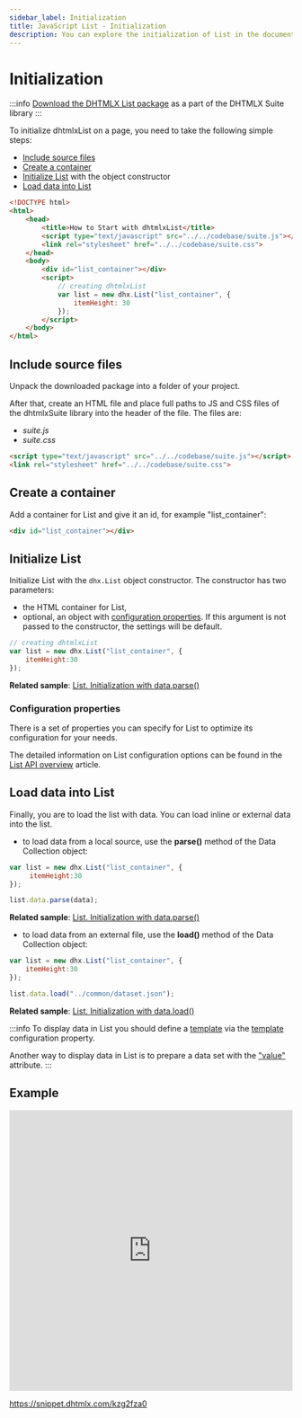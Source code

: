 ```yaml
---
sidebar_label: Initialization
title: JavaScript List - Initialization 
description: You can explore the initialization of List in the documentation of the DHTMLX JavaScript UI library. Browse developer guides and API reference, try out code examples and live demos, and download a free 30-day evaluation version of DHTMLX Suite 7.
---
```


# Initialization

:::info
[Download the DHTMLX List package](https://dhtmlx.com/docs/products/dhtmlxSuite/download.shtml) as a part of the DHTMLX Suite library
:::

To initialize dhtmlxList on a page, you need to take the following simple steps:

- [Include source files](#include-source-files)
- [Create a container](#create-a-container)
- [Initialize List](#initialize-list) with the object constructor
- [Load data into List](#load-data-into-list)

~~~html
<!DOCTYPE html>
<html>
    <head>
        <title>How to Start with dhtmlxList</title>         
        <script type="text/javascript" src="../../codebase/suite.js"></script>
        <link rel="stylesheet" href="../../codebase/suite.css">
    </head>
    <body>
        <div id="list_container"></div>
        <script>
            // creating dhtmlxList
            var list = new dhx.List("list_container", {
    			itemHeight: 30
			});
        </script>
    </body>
</html>
~~~

## Include source files

Unpack the downloaded package into a folder of your project.

After that, create an HTML file and place full paths to JS and CSS files of the dhtmlxSuite library into the header of the file. The files are:

- *suite.js*
- *suite.css*

~~~html
<script type="text/javascript" src="../../codebase/suite.js"></script>
<link rel="stylesheet" href="../../codebase/suite.css">
~~~

## Create a container

Add a container for List and give it an id, for example "list_container":

~~~html title="index.html"
<div id="list_container"></div>
~~~

## Initialize List

Initialize List with the `dhx.List` object constructor. The constructor has two parameters:

- the HTML container for List,
- optional, an object with [configuration properties](#configuration-properties). If this argument is not passed to the constructor, the settings will be default.

~~~js title="index.js"
// creating dhtmlxList
var list = new dhx.List("list_container", {
    itemHeight:30
});
~~~

**Related sample**: [List. Initialization with data.parse()](https://snippet.dhtmlx.com/anj2keoc)

### Configuration properties

There is a set of properties you can specify for List to optimize its configuration for your needs.

The detailed information on List configuration options can be found in the [List API overview](list/api/api_overview.md#properties) article.

## Load data into List

Finally, you are to load the list with data. You can load inline or external data into the list.

- to load data from a local source, use the **parse()** method of the Data Collection object:

~~~js
var list = new dhx.List("list_container", {
	 itemHeight:30
});

list.data.parse(data);
~~~

**Related sample**: [List. Initialization with data.parse()](https://snippet.dhtmlx.com/anj2keoc)

- to load data from an external file, use the **load()** method of the Data Collection object:

~~~js
var list = new dhx.List("list_container", {
	itemHeight:30
});

list.data.load("../common/dataset.json");
~~~

**Related sample**: [List. Initialization with data.load()](https://snippet.dhtmlx.com/1it5kfhq)

:::info
To display data in List you should define a [template](list/configuration.md/#template-for-list-items) via the [template](list/api/list_template_config.md/) configuration property.

Another way to display data in List is to prepare a data set with the ["value"](list/load_data.md/#preparing-data-set) attribute.
:::

## Example

<iframe src="https://snippet.dhtmlx.com/ls3cbcys?mode=js" frameborder="0" class="snippet_iframe" width="100%" height="500"></iframe>

https://snippet.dhtmlx.com/kzg2fza0